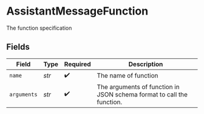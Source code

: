 # AssistantMessageFunction

The function specification


## Fields

| Field                                                                 | Type                                                                  | Required                                                              | Description                                                           |
| --------------------------------------------------------------------- | --------------------------------------------------------------------- | --------------------------------------------------------------------- | --------------------------------------------------------------------- |
| `name`                                                                | *str*                                                                 | :heavy_check_mark:                                                    | The name of function                                                  |
| `arguments`                                                           | *str*                                                                 | :heavy_check_mark:                                                    | The arguments of function in JSON schema format to call the function. |